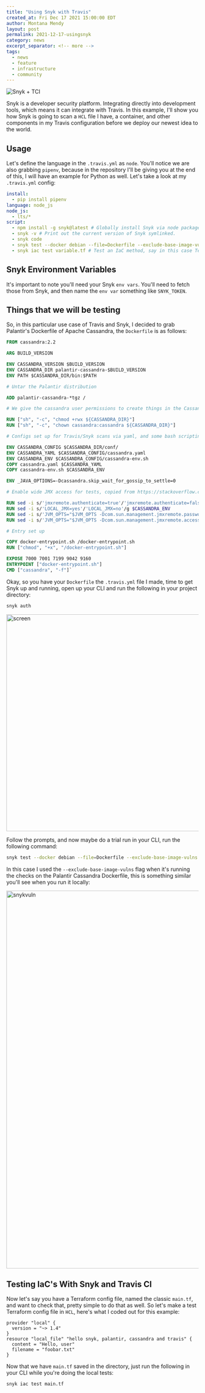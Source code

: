 ```yaml
---
title: "Using Snyk with Travis"
created_at: Fri Dec 17 2021 15:00:00 EDT
author: Montana Mendy
layout: post
permalink: 2021-12-17-usingsnyk
category: news
excerpt_separator: <!-- more --> 
tags:
  - news
  - feature
  - infrastructure
  - community
---
```


![Snyk + TCI](https://user-images.githubusercontent.com/20936398/146601257-d681f9a4-ad1a-463f-a998-1000421e38e7.png)

Snyk is a developer security platform. Integrating directly into development tools, which means it can integrate with Travis. In this example, I'll show you how Snyk is going to scan a `HCL` file I have, a container, and other components in my Travis configuration before we deploy our newest idea to the world. 

<!-- more --> 

## Usage

Let's define the language in the `.travis.yml` as `node`. You'll notice we are also grabbing `pipenv`, because in the repository I'll be giving you at the end of this, I will have an example for Python as well. Let's take a look at my `.travis.yml` config:

```yaml
install:
  - pip install pipenv
language: node_js
node_js:
  - lts/*
script:
  - npm install -g snyk@latest # Globally install Snyk via node package manager, using condition `@latest` for latest version.
  - snyk -v # Print out the current version of Snyk symlinked. 
  - snyk code
  - snyk test --docker debian --file=Dockerfile --exclude-base-image-vulns # Scan the Palantir Cassandra container. 
  - snyk iac test variable.tf # Test an IaC method, say in this case Terraform. With simple variables that really equal to moot.
  ```

## Snyk Environment Variables 

It's important to note you'll need your Snyk `env vars`. You'll need to fetch those from Snyk, and then name the `env var` something like `SNYK_TOKEN`.

## Things that we will be testing 

So, in this particular use case of Travis and Snyk, I decided to grab Palantir's Dockerfile of Apache Cassandra, the `Dockerfile` is as follows:

```Dockerfile
FROM cassandra:2.2

ARG BUILD_VERSION

ENV CASSANDRA_VERSION $BUILD_VERSION
ENV CASSANDRA_DIR palantir-cassandra-$BUILD_VERSION
ENV PATH $CASSANDRA_DIR/bin:$PATH

# Untar the Palantir distribution

ADD palantir-cassandra-*tgz /

# We give the cassandra user permissions to create things in the Cassandra dir

RUN ["sh", "-c", "chmod +rwx ${CASSANDRA_DIR}"]
RUN ["sh", "-c", "chown cassandra:cassandra ${CASSANDRA_DIR}"]

# Configs set up for Travis/Snyk scans via yaml, and some bash scripting

ENV CASSANDRA_CONFIG $CASSANDRA_DIR/conf/
ENV CASSANDRA_YAML $CASSANDRA_CONFIG/cassandra.yaml
ENV CASSANDRA_ENV $CASSANDRA_CONFIG/cassandra-env.sh
COPY cassandra.yaml $CASSANDRA_YAML
COPY cassandra-env.sh $CASSANDRA_ENV

ENV _JAVA_OPTIONS=-Dcassandra.skip_wait_for_gossip_to_settle=0

# Enable wide JMX access for tests, copied from https://stackoverflow.com/questions/48007037/run-remote-nodetool-commands-on-cassandra-3-without-authentication

RUN sed -i s/'jmxremote.authenticate=true'/'jmxremote.authenticate=false'/g $CASSANDRA_ENV
RUN sed -i s/'LOCAL_JMX=yes'/'LOCAL_JMX=no'/g $CASSANDRA_ENV
RUN sed -i s/'JVM_OPTS="$JVM_OPTS -Dcom.sun.management.jmxremote.password.file'/'#JVM_OPTS="$JVM_OPTS -Dcom.sun.management.jmxremote.password.file'/g $CASSANDRA_ENV
RUN sed -i s/'JVM_OPTS="$JVM_OPTS -Dcom.sun.management.jmxremote.access.file'/'#JVM_OPTS="$JVM_OPTS -Dcom.sun.management.jmxremote.access.file'/g $CASSANDRA_ENV

# Entry set up

COPY docker-entrypoint.sh /docker-entrypoint.sh
RUN ["chmod", "+x", "/docker-entrypoint.sh"]

EXPOSE 7000 7001 7199 9042 9160
ENTRYPOINT ["docker-entrypoint.sh"]
CMD ["cassandra", "-f"]`
```
Okay, so you have your `Dockerfile` the `.travis.yml` file I made, time to get Snyk up and running, open up your CLI and run the following in your project directory:

```bash
snyk auth
```

<img width="569" alt="screen" src="https://user-images.githubusercontent.com/20936398/146600633-549dd143-f900-4acd-8f6b-84c9c903b390.png">

Follow the prompts, and now maybe do a trial run in your CLI, run the following command: 

```bash
snyk test --docker debian --file=Dockerfile --exclude-base-image-vulns
```
In this case I used the `--exclude-base-image-vulns` flag when it's running the checks on the Palantir Cassandra Dockerfile, this is something similar you'll see when you run it locally:

<img width="991" alt="snykvuln" src="https://user-images.githubusercontent.com/20936398/146601206-91ca3318-b68c-4ef6-a2c4-cc607c5e2622.png">

## Testing IaC's With Snyk and Travis CI 

Now let's say you have a Terraform config file, named the classic `main.tf`, and want to check that, pretty simple to do that as well. So let's make a test Terraform config file in `HCL`, here's what I coded out for this example: 

```hcl
provider "local" {
  version = "~> 1.4"
}
resource "local_file" "hello snyk, palantir, cassandra and travis" {
  content = "Hello, user"
  filename = "foobar.txt"
}
```
Now that we have `main.tf` saved in the directory, just run the following in your CLI while you're doing the local tests:

```bash
snyk iac test main.tf
```

